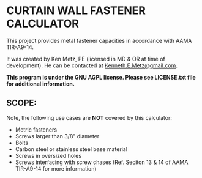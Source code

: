 # CURTAIN WALL FASTENER CALCULATOR

This project provides metal fastener capacities in accordance with AAMA TIR-A9-14.

It was created by Ken Metz, PE (licensed in MD & OR at time of development). He can be contacted at Kenneth.E.Metz@gmail.com.

**This program is under the GNU AGPL license. Please see LICENSE.txt file for additional information.**

## SCOPE:

Note, the following use cases are **NOT** covered by this calculator:

- Metric fasteners
- Screws larger than 3/8" diameter
- Bolts
- Carbon steel or stainless steel base material
- Screws in oversized holes
- Screws interfacing with screw chases (Ref. Seciton 13 & 14 of AAMA TIR-A9-14 for more information)
